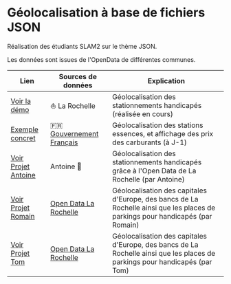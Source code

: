 # Géolocalisation à base de fichiers JSON

Réalisation des étudiants SLAM2 sur le thème JSON.

Les données sont issues de l'OpenData de différentes communes.

Lien | Sources de données | Explication  
-- | -- | --  
[Voir la démo](https://campus-fenelon-notre-dame-la-rochelle.github.io/JSON-Geolocalisation/01%20-%20Introduction/index.html) | ⛵ La Rochelle | Géolocalisation des stationnements handicapés (réalisée en cours)  
[Exemple concret](https://www.prix-carburants.gouv.fr/) | 🇫🇷 [Gouvernement Français](https://www.data.gouv.fr/datasets/prix-des-carburants-en-france-flux-instantane-v2-amelioree/) | Géolocalisation des stations essences, et affichage des prix des carburants (à J-1)  
[Voir Projet Antoine](https://github.com/Campus-Fenelon-Notre-Dame-La-Rochelle/JSON-Geolocalisation/blob/main/Antoine/index.html) | Antoine 🐤 | Géolocalisation des stationnements handicapés grâce à l'Open Data de La Rochelle (par Antoine)  
[Voir Projet Romain](https://github.com/Campus-Fenelon-Notre-Dame-La-Rochelle/JSON-Geolocalisation/blob/main/Romain/index.html)   | [Open Data La Rochelle](https://opendata.agglo-larochelle.fr/visualisation/information/?id=mobilier_urbain_banc_public) |  Géolocalisation des capitales d'Europe, des bancs de La Rochelle ainsi que les places de parkings pour handicapés (par Romain)
[Voir Projet Tom](https://github.com/Campus-Fenelon-Notre-Dame-La-Rochelle/JSON-Geolocalisation/blob/main/Romain/index.html)   | [Open Data La Rochelle](https://opendata.agglo-larochelle.fr/visualisation/information/?id=mobilier_urbain_banc_public) |  Géolocalisation des capitales d'Europe, des bancs de La Rochelle ainsi que les places de parkings pour handicapés (par Tom)
